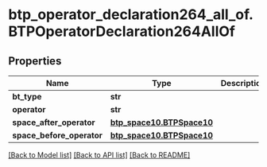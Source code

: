 # btp_operator_declaration264_all_of.BTPOperatorDeclaration264AllOf

## Properties
Name | Type | Description | Notes
------------ | ------------- | ------------- | -------------
**bt_type** | **str** |  | [optional] 
**operator** | **str** |  | [optional] 
**space_after_operator** | [**btp_space10.BTPSpace10**](BTPSpace10.md) |  | [optional] 
**space_before_operator** | [**btp_space10.BTPSpace10**](BTPSpace10.md) |  | [optional] 

[[Back to Model list]](../README.md#documentation-for-models) [[Back to API list]](../README.md#documentation-for-api-endpoints) [[Back to README]](../README.md)



